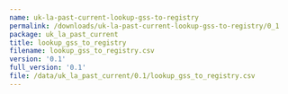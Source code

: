 ```yaml
---
name: uk-la-past-current-lookup-gss-to-registry
permalink: /downloads/uk-la-past-current-lookup-gss-to-registry/0_1
package: uk_la_past_current
title: lookup_gss_to_registry
filename: lookup_gss_to_registry.csv
version: '0.1'
full_version: '0.1'
file: /data/uk_la_past_current/0.1/lookup_gss_to_registry.csv
---
```

